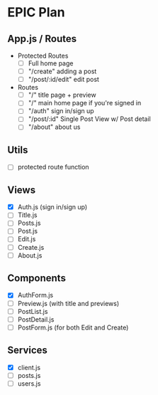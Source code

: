 # EPIC Plan

## App.js / Routes

- Protected Routes
  - [ ] Full home page
  - [ ] "/create" adding a post
  - [ ] "/post/:id/edit" edit post
- Routes
  - [ ] "/" title page + preview
  - [ ] "/" main home page if you're signed in
  - [ ] "/auth" sign in/sign up
  - [ ] "/post/:id" Single Post View w/ Post detail
  - [ ] "/about" about us

## Utils

- [ ] protected route function

## Views

- [x] Auth.js (sign in/sign up)
- [ ] Title.js
- [ ] Posts.js
- [ ] Post.js
- [ ] Edit.js
- [ ] Create.js
- [ ] About.js

## Components

- [x] AuthForm.js
- [ ] Preview.js (with title and previews)
- [ ] PostList.js
- [ ] PostDetail.js
- [ ] PostForm.js (for both Edit and Create)

## Services

- [x] client.js
- [ ] posts.js
- [ ] users.js
